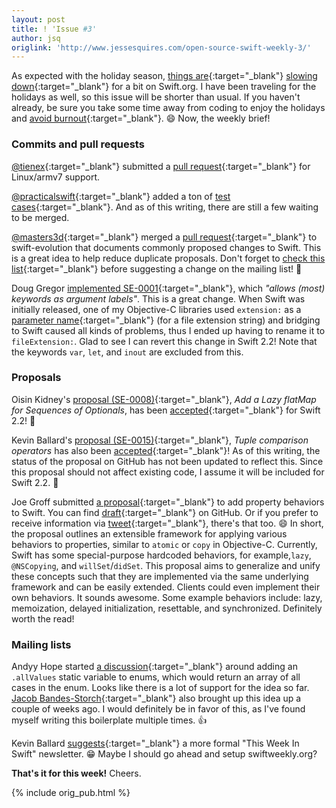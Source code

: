 ```yaml
---
layout: post
title: ! 'Issue #3'
author: jsq
origlink: 'http://www.jessesquires.com/open-source-swift-weekly-3/'
---
```


As expected with the holiday season, [things are](https://lists.swift.org/pipermail/swift-corelibs-dev/Week-of-Mon-20151214/000179.html){:target="_blank"} [slowing down](https://lists.swift.org/pipermail/swift-dev/Week-of-Mon-20151221/000540.html){:target="_blank"} for a bit on Swift.org. I have been traveling for the holidays as well, so this issue will be shorter than usual. If you haven't already, be sure you take some time away from coding to enjoy the holidays and [avoid burnout](https://twitter.com/chriseidhof/status/679213894343200768){:target="_blank"}. 😄 Now, the weekly brief!

<!--excerpt-->

### Commits and pull requests

[@tienex](https://github.com/tienex){:target="_blank"} submitted a [pull request](https://github.com/apple/swift/pull/608){:target="_blank"} for Linux/armv7 support.

[@practicalswift](https://github.com/practicalswift){:target="_blank"} added a ton of [test cases](https://github.com/apple/swift/pulls?utf8=✓&q=is%3Apr+author%3Apracticalswift+is%3Aclosed+test+case){:target="_blank"}. And as of this writing, there are still a few waiting to be merged.

[@masters3d](https://github.com/masters3d){:target="_blank"} merged a [pull request](https://github.com/apple/swift-evolution/pull/72/files){:target="_blank"} to swift-evolution that documents commonly proposed changes to Swift. This is a great idea to help reduce duplicate proposals. Don't forget to [check this list](https://github.com/apple/swift-evolution/blob/master/commonly_proposed.md){:target="_blank"} before suggesting a change on the mailing list! 👏

Doug Gregor [implemented SE-0001](https://github.com/apple/swift/commit/c8dd8d066132683aa32c2a5740b291d057937367){:target="_blank"}, which *"allows (most) keywords as argument labels"*. This is a great change. When Swift was initially released, one of my Objective-C libraries used `extension:` as a [parameter name](https://github.com/jessesquires/JSQSystemSoundPlayer/issues/8){:target="_blank"} (for a file extension string) and bridging to Swift caused all kinds of problems, thus I ended up having to rename it to `fileExtension:`. Glad to see I can revert this change in Swift 2.2! Note that the keywords `var`, `let`, and `inout` are excluded from this.

### Proposals

Oisin Kidney's [proposal (SE-0008)](https://github.com/apple/swift-evolution/blob/master/proposals/0008-lazy-flatmap-for-optionals.md){:target="_blank"}, *Add a Lazy flatMap for Sequences of Optionals*, has been [accepted](https://lists.swift.org/pipermail/swift-evolution-announce/2015-December/000006.html){:target="_blank"} for Swift 2.2! 🎉

Kevin Ballard's [proposal (SE-0015)](https://github.com/apple/swift-evolution/blob/master/proposals/0015-tuple-comparison-operators.md){:target="_blank"}, *Tuple comparison operators* has also been [accepted](https://lists.swift.org/pipermail/swift-evolution/Week-of-Mon-20151221/004423.html){:target="_blank"}! As of this writing, the status of the proposal on GitHub has not been updated to reflect this. Since this proposal should not affect existing code, I assume it will be included for Swift 2.2. 🎉

Joe Groff submitted [a proposal](https://lists.swift.org/pipermail/swift-evolution/Week-of-Mon-20151214/003148.html){:target="_blank"} to add property behaviors to Swift. You can find [draft](https://gist.github.com/jckarter/f3d392cf183c6b2b2ac3){:target="_blank"} on GitHub. Or if you prefer to receive information via [tweet](https://twitter.com/jckarter/status/677554831003791360){:target="_blank"}, there's that too. 😄 In short, the proposal outlines an extensible framework for applying various behaviors to properties, similar to `atomic` or `copy` in Objective-C. Currently, Swift has some special-purpose hardcoded behaviors, for example,`lazy`, `@NSCopying`, and `willSet`/`didSet`. This proposal aims to generalize and unify these concepts such that they are implemented via the same underlying framework and can be easily extended. Clients could even implement their own behaviors. It sounds awesome. Some example behaviors include: lazy, memoization, delayed initialization, resettable, and synchronized. Definitely worth the read!

### Mailing lists

Andyy Hope started [a discussion](https://lists.swift.org/pipermail/swift-evolution/Week-of-Mon-20151221/003819.html){:target="_blank"} around adding an `.allValues` static variable to enums, which would return an array of all cases in the enum. Looks like there is a lot of support for the idea so far. [Jacob Bandes-Storch](https://lists.swift.org/pipermail/swift-evolution/Week-of-Mon-20151207/001233.html){:target="_blank"} also brought up this idea up a couple of weeks ago. I would definitely be in favor of this, as I've found myself writing this boilerplate multiple times. 👍

Kevin Ballard [suggests](https://lists.swift.org/pipermail/swift-evolution/Week-of-Mon-20151221/004223.html){:target="_blank"} a more formal "This Week In Swift" newsletter. 😁 Maybe I should go ahead and setup swiftweekly.org?

**That's it for this week!** Cheers.

{% include orig_pub.html %}

